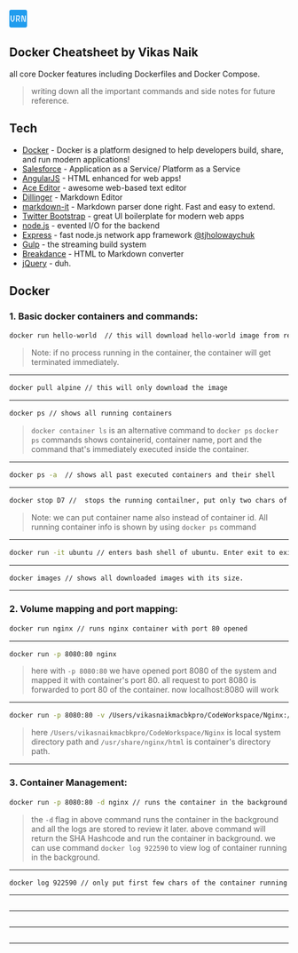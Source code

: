 ![](https://github.com/vrnaik/docker/blob/main/VRN-32x32.png)
## Docker Cheatsheet by Vikas Naik

all core Docker features including Dockerfiles and Docker Compose.

> writing down all the important commands and side notes for future reference.

## Tech

- [Docker] - Docker is a platform designed to help developers build, share, and run modern applications!
- [Salesforce] - Application as a Service/ Platform as a Service
- [AngularJS] - HTML enhanced for web apps!
- [Ace Editor] - awesome web-based text editor
- [Dillinger] - Markdown Editor
- [markdown-it] - Markdown parser done right. Fast and easy to extend.
- [Twitter Bootstrap] - great UI boilerplate for modern web apps
- [node.js] - evented I/O for the backend
- [Express] - fast node.js network app framework [@tjholowaychuk]
- [Gulp] - the streaming build system
- [Breakdance](https://breakdance.github.io/breakdance/) - HTML
to Markdown converter
- [jQuery] - duh.


## Docker
### 1. Basic docker containers and commands:
```sh
docker run hello-world  // this will download hello-world image from remote registry of dockerhub and runs the container.
```
> Note: if no process running in the container, the container will get terminated immediately.
---
```sh
docker pull alpine // this will only download the image
```
---
```sh
docker ps // shows all running containers
```
> `docker container ls` is an alternative command to `docker ps`
> `docker ps` commands shows containerid, container name, port and the command that's immediately executed inside the container.

---
```sh
docker ps -a  // shows all past executed containers and their shell
```
---
```sh
docker stop D7 //  stops the running contailner, put only two chars of containerID
```
> Note: we can put container name also instead of container id. All running container info is shown by using `docker ps` command
---

```sh
docker run -it ubuntu // enters bash shell of ubuntu. Enter exit to exit the bash shell.
```
---

```sh
docker images // shows all downloaded images with its size.
```
---
### 2. Volume mapping and port mapping:

```sh
docker run nginx // runs nginx container with port 80 opened
```
---
```sh
docker run -p 8080:80 nginx
```
> here with `-p 8080:80` we have opened port 8080 of the system and mapped it with container's port 80. all request to port 8080 is forwarded to port 80 of the container.
> now localhost:8080 will work
---
```sh
docker run -p 8080:80 -v /Users/vikasnaikmacbkpro/CodeWorkspace/Nginx:/usr/share/nginx/html nginx
```
> here `/Users/vikasnaikmacbkpro/CodeWorkspace/Nginx` is local system directory path and `/usr/share/nginx/html` is container's directory path.
---
### 3. Container Management:

```sh
docker run -p 8080:80 -d nginx // runs the container in the background
```
> the `-d` flag in above command runs the container in the background and all the logs are stored to review it later.
> above command will return the SHA Hashcode and run the container in background.
> we can use command `docker log 922590` to view log of container running in the background.
---

```sh
docker log 922590 // only put first few chars of the container running in the background.
```
---

```sh

```
---

```sh

```
---

```sh

```
---



[//]: # (These are reference links used in the body of this note and get stripped out when the markdown processor does its job. There is no need to format nicely because it shouldn't be seen. Thanks SO - http://stackoverflow.com/questions/4823468/store-comments-in-markdown-syntax)

  
   
   [markdown-it]: <https://github.com/markdown-it/markdown-it>
   [Ace Editor]: <http://ace.ajax.org>
   [node.js]: <http://nodejs.org>
   [Twitter Bootstrap]: <http://twitter.github.com/bootstrap/>
   [jQuery]: <http://jquery.com>
   [@tjholowaychuk]: <http://twitter.com/tjholowaychuk>
   [express]: <http://expressjs.com>
   [AngularJS]: <http://angularjs.org>
   [Gulp]: <http://gulpjs.com>
   [Docker]: <https://www.docker.com>
   [Salesforce]: <https://www.salesforce.com>
   [Dillinger]: <https://dillinger.io/>

